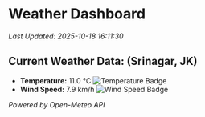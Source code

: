 
# Weather Dashboard

_Last Updated: 2025-10-18 16:11:30_

## Current Weather Data: (Srinagar, JK)
- **Temperature:** 11.0 °C ![Temperature Badge](https://img.shields.io/badge/Temperature-Low%20Temp-blue)
- **Wind Speed:** 7.9 km/h ![Wind Speed Badge](https://img.shields.io/badge/Wind%20Speed-Light%20Wind-blue)

*Powered by Open-Meteo API*
